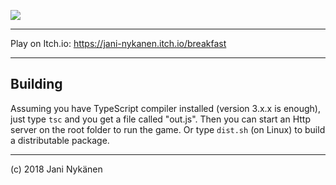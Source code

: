 ![](https://img.itch.zone/aW1nLzE3NDcyNDIucG5n/original/sqsOGh.png)

--------

Play on Itch.io: https://jani-nykanen.itch.io/breakfast

--------

## Building

Assuming you have TypeScript compiler installed (version 3.x.x is enough), just type `tsc` and you get a file called "out.js". Then you can start an Http server on the root folder to run the game. Or type `dist.sh` (on Linux) to build a distributable package.

--------

(c) 2018 Jani Nykänen

